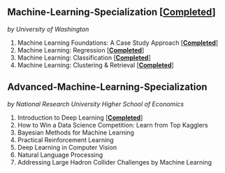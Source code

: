 

## Machine-Learning-Specialization [[__Completed__](https://www.coursera.org/account/accomplishments/specialization/certificate/ZUGAFYKCMQ79)]
_by University of Washington_

1. Machine Learning Foundations: A Case Study Approach [[__Completed__](https://www.coursera.org/account/accomplishments/certificate/T4BSXMHY9FK4)]
2. Machine Learning: Regression [[__Completed__](https://www.coursera.org/account/accomplishments/certificate/RLJH74ZZAEAT)]
3. Machine Learning: Classification [[__Completed__](https://www.coursera.org/account/accomplishments/certificate/WJ6AU43S8YUK)]
4. Machine Learning: Clustering & Retrieval [[__Completed__](https://www.coursera.org/account/accomplishments/certificate/RPSV54FU5VJY)]

## Advanced-Machine-Learning-Specialization
_by National Research University Higher School of Economics_

1. Introduction to Deep Learning [[__Completed__](https://www.coursera.org/account/accomplishments/certificate/XN2B7T4AJX8C)]
2. How to Win a Data Science Competition: Learn from Top Kagglers
3. Bayesian Methods for Machine Learning
4. Practical Reinforcement Learning
5. Deep Learning in Computer Vision
6. Natural Language Processing
7. Addressing Large Hadron Collider Challenges by Machine Learning

